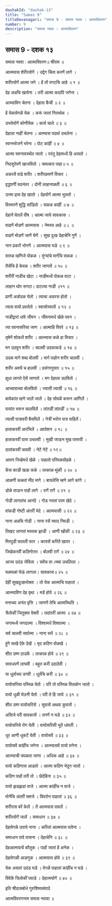```yaml
---
dashakId: "dashak-13"
title: "Samas 9"
titleDevanagari: "समास 9 - समास नववा : आत्माविवरण"
number: 9
description: "समास नववा : आत्माविवरण"
---
```


## समास 9 - दशक १३

समास नववा : आत्माविवरण॥ श्रीराम ॥

आत्मयास शेरीरयोगें । उद्वेग चिंता करणें लागे ।

शरीरयोगें आत्मा जगे । हें तों पगटचि आहे ॥ १ ॥

देह अन्नचि खायेना । तरी आत्मा कदापि जगेना ।

अत्म्याविण चेतना । देहास कैंची ॥ २ ॥

हें येकावेगळें येक । करूं जातां निरार्थक ।

उभयेयोगें कोणीयेक । कार्य चाले ॥ ३ ॥

देहाला नाहीं चेतना । अत्म्यास पदार्थ उचलेना ।

स्वप्नभोजनें भरेना । पोट कांहीं ॥ ४ ॥

आत्मा स्वप्नावस्थेंत जातो । परंतु देहामध्यें हि असतो ।

निदसुरेपणें खाजवितो । चमत्कार पाहा॥ ५ ॥

अन्नरसें वाढे शरीर । शरीरप्रमाणें विचार ।

वृद्धपणीं तदनंतर । दोनी लाहानाळती ॥ ६ ॥

उत्तम द्रव्य देह खातो । देहयोगें आत्मा भुलतो ।

विस्मरणें शुद्धि सांडितो । सकळ कांहीं ॥ ७ ॥

देहानें घेतलें वीष । आत्मा जाये सावकास ।

वाढणें मोडणें आत्मयास । नेमस्त आहे ॥ ८ ॥

वाढणें मोडणें जाणें येणें । सुख दुःख देहाचेनि गुणें ।

नान प्रकारें भोगणें । आत्मयास घडे ॥ ९ ॥

वारुळ म्हणिजे पोकळ । मुंग्यांचे मार्गचि सकळ ।

तैसेंचि हें केवळ । शरीर जाणावें ॥ १० ॥

शरीरीं नाडीच खेटा । नाडीमध्यें पोकळ वाटा ।

लाहान थोर सगटा। दाटल्या नाडी ॥११ ॥

प्राणी अन्नोदक घेतो । त्याचा अन्नरस होतो ।

त्यास वायो प्रवर्ततो । स्वासोस्वासें ॥ १२ ॥

नाडीद्वारां धांवे जीवन । जीवनामधें खेळे पवन ।

त्या पवनासरिसा जाण । आत्माहि विवरे ॥ १३ ॥

तृषेनें शोकलें शरीर । आत्म्यास कळे हा विचार ।

मग उठवून शरीर । चालवी उदकाकडे ॥ १४ ॥

उदक मागे शब्द बोलवी । मार्ग पाहोन शरीर चालवी ।

शरीर अवघें च हालवी । प्रसंगानुसार ॥ १५ ॥

क्षुधा लागते ऐसें जाणतो । मग देहाला उठवितो ।

आच्यावाच्या बोलवितो । ज्यासी त्यासी ॥ १६ ॥

बायेकांत म्हणे जालें जालें । देह सोवळें करून आणिलें ।

पायांत भरून चालविलें । तांतडीं तांतडीं ॥ १७ ॥

त्यासी पात्रावरी बैसविलें । नेत्रीं भरोन पात्र पाहिलें।

हाताकरवीं आरंभिलें । आपोशन ॥ १८ ॥

हाताकरवीं ग्रास उचलवी । मुखी जाऊन मुख पसरवी ।

दातांकरवीं चाववी । नेटें नेटें ॥ १९॥

आपण जिव्हेमधें खेळे । पाहातो परिमळसोहळे ।

केंस काडी खडा कळे । तत्काळ थुंकी ॥ २० ॥

आळणी कळतां मीठ मागे । बायलेसि म्हणे आगे कांगे ।

डोळे ताऊन पाहों लागे । रागें रागें ॥ २१ ॥

गोडी लागतांच आनंदे । गोड नस्तां परम खेदे ।

वांकडी गोष्टी अंतरीं भेदे । आत्मयासी ॥ २२ ॥

नाना अन्नचि गोडी । नाना रसें स्वाद निवडी ।

तिखट लागतां मस्तक झाडी । आणी खोंकी ॥ २३ ॥

मिरपुडी घातली फार । कायसें करितें खापर ।

जिव्हेकरवीं कठिणोत्तर । बोलवी रागें ॥ २४ ॥

आज्य उदंड जेविला । सवेंच ता।म्ब्या उचलिला ।

घळघळां घेऊं लागला। सावकास॥ २५ ॥

देहीं सुखदुःखभोक्ता । तो येक आत्माचि पाहातां ।

आत्म्याविण देह वृथा । मडें होये ॥ २६ ॥

मनाच्या अनंत वृत्ति । जाणणें तेचि आत्मस्थिति ।

त्रैलोकीं जितुक्या वेक्ती । तदांतरीं आत्मा ॥ २७ ॥

जगामध्यें जगदात्मा । विश्वामधें विश्वात्मा ।

सर्व चालवी सर्वात्मा । नाना रूपें ॥ २८ ॥

हुंगे चाखे ऐके देखें । मृद कठिण वोळखे ।

शीत उष्ण ठाउकें । तत्काळ होये ॥ २९ ॥

सावधपणें लाघवी । बहुत करी उठाठेवी ।

या धूर्ताच्या उगवी । धूर्तचि करी ॥ ३० ॥

वायोसरिसा परिमळ येतो । परि तो परिमळ वितळोन जातो ।

वायो धुळी घेउनी येतो । परी ते हि जाये ॥ ३१ ॥

शीत उष्ण वायोसरिसें । सुवासें अथवा कुवासें ।

असिजे परी सावकासें । तगणें न घडे ॥ ३२ ॥

वायोसरिसे रोग येती । वायोसरिसी भूतें धांवती ।

धूर आणी धुकटें येती । वायोसवें ॥ ३३ ॥

वायोसवें कांहींच जगेना । आत्म्यासवें वायो तगेना ।

आत्म्याची चपळता जाणा । अधिक आहे ॥ ३४ ॥

वायो कठिणास आडतो । आत्मा कठिण भेदून जातो ।

कठिण पाहों तरी तो । छेदेहिना ॥ ३५ ॥

वायो झडझडां वाजे । आत्मा कांहींच न वाजे ।

मोनेंचि अंतरीं समजे । विवरोन पाहातां ॥ ३६ ॥

शरीरास बरें केलें । तें आत्मयास पावलें ।

शरीरयोगें जालें । समाधान ॥ ३७ ॥

देहावेगळे उपाये नाना । करितां आत्मयास पावेना ।

समाधान पावे वासना । देहाचेनि ॥ ३८ ॥

देहआत्मयाचें कौतुक । पाहों जातां हें अनेक ।

देहावेगळी आडणुक । आत्मयास होये ॥ ३९ ॥

येक असतां उदंड घडे । वेगळें पाहातां कांहींच न घडे ।

विवेकें त्रिलोकीं पवाडे । देहात्मयोगें ॥ ४० ॥

इति श्रीदासबोधे गुरुशिष्यसंवादे

आत्मविवरणनाम समास नवावा ॥